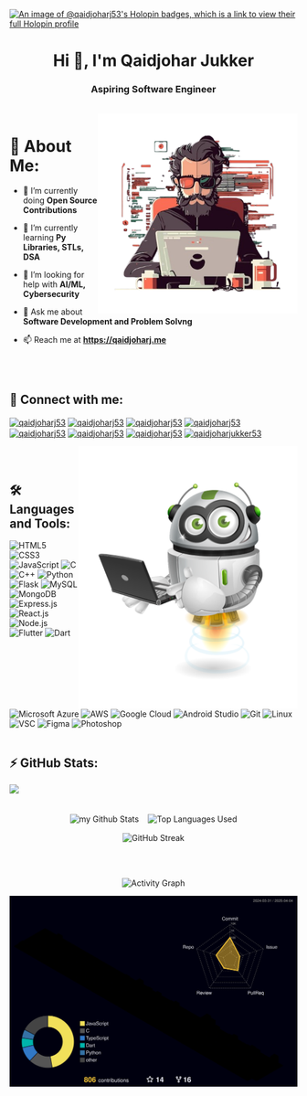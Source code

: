 [![An image of @qaidjoharj53's Holopin badges, which is a link to view their full Holopin profile](https://holopin.me/qaidjoharj53)](https://holopin.io/@qaidjoharj53)
<h1 align="center">Hi 👋, I'm Qaidjohar Jukker</h1>
<h3 align="center">Aspiring Software Engineer</h3>
<br>
<img align="right" alt="cybersecurity" height="350" width="350" src="./profile-3d-contrib/sde.png">

# 💫 About Me:

- 🔭 I’m currently doing **Open Source Contributions**

- 🌱 I’m currently learning **Py Libraries, STLs, DSA**

- 🤝 I’m looking for help with **AI/ML, Cybersecurity**

- 💬 Ask me about **Software Development and Problem Solvng**

- 📫 Reach me at  **https://qaidjoharj.me**

<br><br>

## 🔗 Connect with me:
<p align="left">
<a href="https://linkedin.com/in/qaidjoharj53" target="blank"><img align="center" src="https://raw.githubusercontent.com/rahuldkjain/github-profile-readme-generator/master/src/images/icons/Social/linked-in-alt.svg" alt="qaidjoharj53" height="30" width="40" /></a>
<a href="https://dev.to/qaidjoharj53" target="blank"><img align="center" src="https://dev-to-uploads.s3.amazonaws.com/uploads/logos/resized_logo_UQww2soKuUsjaOGNB38o.png" alt="qaidjoharj53" height="30" width="40" /></a>
<a href="https://kaggle.com/qaidjoharj53" target="blank"><img align="center" src="https://raw.githubusercontent.com/rahuldkjain/github-profile-readme-generator/master/src/images/icons/Social/kaggle.svg" alt="qaidjoharj53" height="30" width="40" /></a>
<a href="https://leetcode.com/u/qaidjoharj53" target="blank"><img align="center" src="https://github.com/rahuldkjain/github-profile-readme-generator/blob/master/src/images/icons/Social/leet-code.svg" alt="qaidjoharj53" height="30" width="40" /></a>
<a href="https://www.geeksforgeeks.org/user/qaidjoharj53" target="blank"><img align="center" src="https://github.com/rahuldkjain/github-profile-readme-generator/blob/master/src/images/icons/Social/geeks-for-geeks.svg" alt="qaidjoharj53" height="30" width="40" /></a>
<a href="https://www.codechef.com/users/qaidjoharj53" target="blank"><img align="center" src="https://avatars.githubusercontent.com/u/11960354?v=4" alt="qaidjoharj53" height="30" width="40" /></a>
<a href="https://twitter.com/qaidjoharj53" target="blank"><img align="center" src="https://raw.githubusercontent.com/rahuldkjain/github-profile-readme-generator/master/src/images/icons/Social/twitter.svg" alt="qaidjoharj53" height="30" width="40" /></a>
<a href="https://instagram.com/qaidjoharjukker53" target="blank"><img align="center" src="https://raw.githubusercontent.com/rahuldkjain/github-profile-readme-generator/master/src/images/icons/Social/instagram.svg" alt="qaidjoharjukker53" height="30" width="40" /></a>
</p>

<img align="right" height="460px" alt="𝙶𝙸𝙵" src="./profile-3d-contrib/robo.png"/>

<br><br>

## 🛠️ Languages and Tools:
![HTML5](https://img.shields.io/badge/html5-%23E34F26.svg?style=for-the-badge&logo=html5&logoColor=white)
![CSS3](https://img.shields.io/badge/css3-%231572B6.svg?style=for-the-badge&logo=css3&logoColor=white)
![JavaScript](https://img.shields.io/badge/javascript-%23323330.svg?style=for-the-badge&logo=javascript&logoColor=%23F7DF1E)
![C](https://img.shields.io/badge/c-%2300599C.svg?style=for-the-badge&logo=c&logoColor=white)
![C++](https://img.shields.io/badge/C%2B%2B-00599C?style=for-the-badge&logo=c%2B%2B&logoColor=white)
![Python](https://img.shields.io/badge/python-3670A0?style=for-the-badge&logo=python&logoColor=ffdd54)
![Flask](https://img.shields.io/badge/Flask-000000?style=for-the-badge&logo=flask&logoColor=white)
![MySQL](https://img.shields.io/badge/mysql-%2300f.svg?style=for-the-badge&logo=mysql&logoColor=white)
![MongoDB](https://img.shields.io/badge/mongodb-%2347A248.svg?style=for-the-badge&logo=mongodb&logoColor=white)
![Express.js](https://img.shields.io/badge/Express.js-404D59?style=for-the-badge)
![React.js](https://img.shields.io/badge/react-%2320232a.svg?style=for-the-badge&logo=react&logoColor=%2361DAFB)
![Node.js](https://img.shields.io/badge/Node.js-43853D?style=for-the-badge&logo=node.js&logoColor=white)
![Flutter](https://img.shields.io/badge/Flutter-02569B?style=for-the-badge&logo=flutter&logoColor=white)
![Dart](https://img.shields.io/badge/Dart-0175C2?style=for-the-badge&logo=dart&logoColor=white)

#
![Microsoft Azure](https://img.shields.io/badge/Microsoft_Azure-0089D6?style=for-the-badge&logo=microsoft-azure&logoColor=white)
![AWS](https://img.shields.io/badge/AWS-232F3E?style=for-the-badge&logo=amazon-aws&logoColor=white)
![Google Cloud](https://img.shields.io/badge/Google_Cloud-4285F4?style=for-the-badge&logo=google-cloud&logoColor=white)
![Android Studio](https://img.shields.io/badge/Android_Studio-3DDC84?style=for-the-badge&logo=android-studio&logoColor=white)
![Git](https://img.shields.io/badge/GIT-E44C30?style=for-the-badge&logo=git&logoColor=white)
![Linux](https://img.shields.io/badge/Linux-FCC624?style=for-the-badge&logo=linux&logoColor=black)
![VSC](https://img.shields.io/badge/Visual_Studio_Code-0078D4?style=for-the-badge&logo=visual%20studio%20code&logoColor=white)
![Figma](https://img.shields.io/badge/figma-F24E1E.svg?style=for-the-badge&logo=figma&logoColor=white)
![Photoshop](https://img.shields.io/badge/Adobe_Photoshop-31A8FF?style=for-the-badge&logo=adobe-photoshop&logoColor=white)
<br><br>

## ⚡ GitHub Stats:

![](https://github-profile-trophy.vercel.app/?username=qaidjoharj53&theme=radical&no-frame=true&no-bg=false&margin-w=7)
<br><br>
<p align="center"><img align="center" src="https://github-readme-stats.vercel.app/api?username=qaidjoharj53&show_icons=true&count_private=true&hide_border=true&line_height=20&theme=highcontrast" alt="my Github Stats" alt="GitHub Stats" />  &nbsp;&nbsp;  <img align="center" src="https://github-readme-stats.vercel.app/api/top-langs/?username=qaidjoharj53&show_icons=true&layout=compact&count_private=true&hide_border=true&theme=highcontrast" alt="Top Languages Used" /> </p>
<p align="center"><img align="center" src="https://github-readme-streak-stats.herokuapp.com/?user=qaidjoharj53&theme=highcontrast&hide_border=true" alt="GitHub Streak" /></p>
<br><br>
<p align = "center"><img alt="Activity Graph" src="https://github-readme-activity-graph.vercel.app/graph/?username=qaidjoharj53&bg_color=000000&color=FFFF00&line=f78800&point=FFFFFF&hide_border=true" /></a></p>

![](./profile-3d-contrib/profile-night-rainbow.svg)
